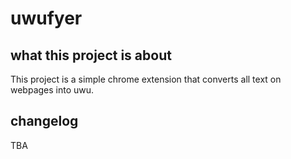 # uwufyer
## what this project is about
This project is a simple chrome extension that converts all text on webpages into uwu.
## changelog
TBA